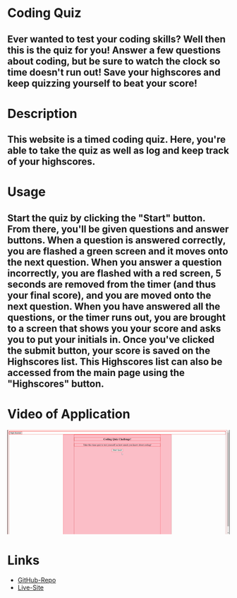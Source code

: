# Coding Quiz
## Ever wanted to test your coding skills? Well then this is the quiz for you! Answer a few questions about coding, but be sure to watch the clock so time doesn't run out! Save your highscores and keep quizzing yourself to beat your score!

# Description
## This website is a timed coding quiz. Here, you're able to take the quiz as well as log and keep track of your highscores. 

# Usage
## Start the quiz by clicking the "Start" button. From there, you'll be given questions and answer buttons. When a question is answered correctly, you are flashed a green screen and it moves onto the next question. When you answer a question incorrectly, you are flashed with a red screen, 5 seconds are removed from the timer (and thus your final score), and you are moved onto the next question. When you have answered all the questions, or the timer runs out, you are brought to a screen that shows you your score and asks you to put your initials in. Once you've clicked the submit button, your score is saved on the Highscores list. This Highscores list can also be accessed from the main page using the "Highscores" button.

# Video of Application
![Quiz](./images/Coding-Quiz.gif)

# Links
- [GitHub-Repo](https://github.com/alexiskeet/Coding-Quiz.git)
- [Live-Site](https://alexiskeet.github.io/Coding-Quiz/)

